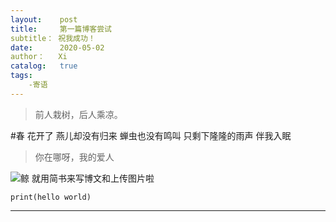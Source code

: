 ```yaml
---
layout:    post
title:     第一篇博客尝试
subtitle： 祝我成功！
date:      2020-05-02
author：   Xi
catalog:   true
tags:
    -寄语
---
```


>前人栽树，后人乘凉。

#春
花开了
燕儿却没有归来
蝉虫也没有鸣叫
只剩下隆隆的雨声
伴我入眠

>你在哪呀，我的爱人

![鲸](https://upload-images.jianshu.io/upload_images/20596245-05b8039d9cd29252.jpg?imageMogr2/auto-orient/strip%7CimageView2/2/w/1240)
就用简书来写博文和上传图片啦

`print(hello world)`
***


